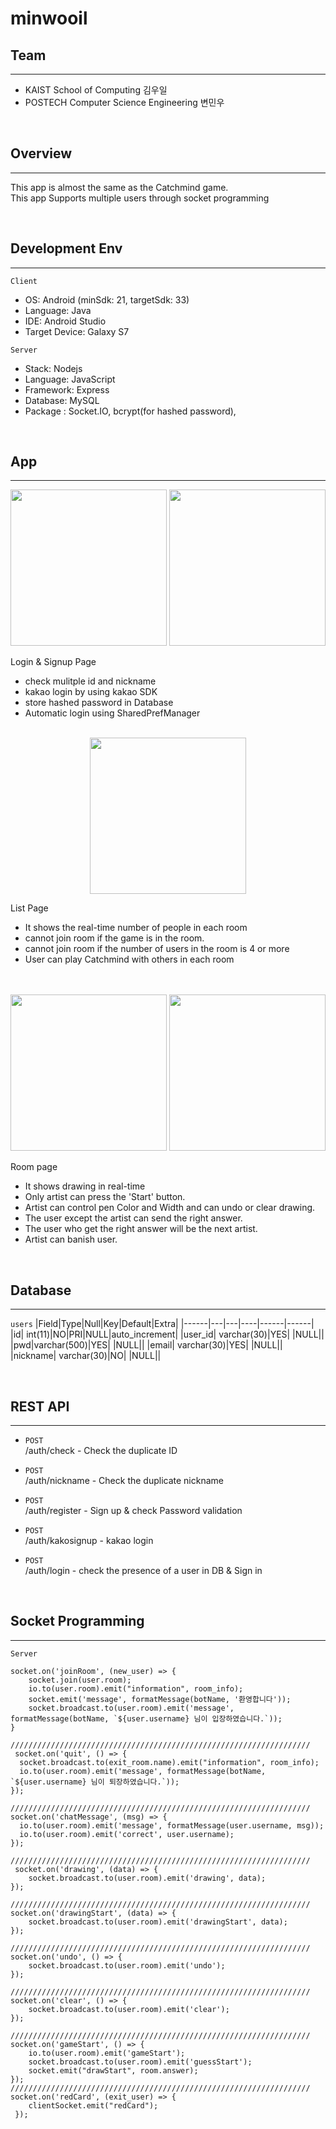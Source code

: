 # minwooil


## Team
* * *
- KAIST School of Computing 김우일
- POSTECH Computer Science Engineering 변민우

<br>

## Overview
* * *
This app is almost the same as the Catchmind game. 
<br>This app Supports multiple users through socket programming

<br>

## Development Env
* * *

`Client`
- OS: Android (minSdk: 21, targetSdk: 33)
- Language: Java
- IDE: Android Studio
- Target Device: Galaxy S7

`Server`
- Stack: Nodejs
- Language: JavaScript
- Framework: Express
- Database: MySQL
- Package : Socket.IO, bcrypt(for hashed password), 

<br>

## App 
* * *
<div style = "text-align: center;">
<image src = "./Server/public/images/loginpage.jpg" width ="250dp"> 
<image src = "./Server/public/images/signuppage.jpg" width ="250dp"> 
</div>

Login & Signup Page
- check mulitple id and nickname
- kakao login by using kakao SDK
- store hashed password in Database
- Automatic login using SharedPrefManager

<br>
<div style = "text-align: center;">
<image src = "./Server/public/images/listpage.jpg" width ="250dp"> 
</div>

List Page
- It shows the real-time number of people in each room
- cannot join room if the game is in the room.
- cannot join room if the number of users in the room is 4 or more
- User can play Catchmind with others in each room

<br>

<br>
<div style = "text-align: center;">
<image src = "./Server/public/images/beforestart.jpg" width ="250dp"> 
<image src = "./Server/public/images/playing.jpg" width ="250dp"> 
</div>

Room page

- It shows drawing in real-time
- Only artist can press the 'Start' button.
- Artist can control pen Color and Width and can undo or clear drawing.
- The user except the artist can send the right answer.
- The user who get the right answer will be the next artist.
- Artist can banish user.

<br>

## Database
* * *
`users`
|Field|Type|Null|Key|Default|Extra|
|------|---|---|----|------|------|
|id| int(11)|NO|PRI|NULL|auto_increment|
|user_id| varchar(30)|YES| |NULL||
|pwd|varchar(500)|YES| |NULL||
|email| varchar(30)|YES| |NULL||
|nickname| varchar(30)|NO|  |NULL||


<br>

## REST API
* * *

- `POST`
<br> /auth/check  - Check the duplicate ID

- `POST`
<br> /auth/nickname  - Check the duplicate nickname

- `POST`
<br> /auth/register  - Sign up & check Password validation 

- `POST`
<br> /auth/kakosignup  - kakao login

- `POST`
<br> /auth/login  - check the presence of a user in DB & Sign in


<br>

## Socket Programming
* * *

`Server`

    socket.on('joinRoom', (new_user) => {
        socket.join(user.room);
        io.to(user.room).emit("information", room_info);
        socket.emit('message', formatMessage(botName, '환영합니다'));
        socket.broadcast.to(user.room).emit('message', formatMessage(botName, `${user.username} 님이 입장하였습니다.`));
    }
      
    ///////////////////////////////////////////////////////////////////
     socket.on('quit', () => {
      socket.broadcast.to(exit_room.name).emit("information", room_info);
      io.to(user.room).emit('message', formatMessage(botName, `${user.username} 님이 퇴장하였습니다.`));
    });
      
    ///////////////////////////////////////////////////////////////////
    socket.on('chatMessage', (msg) => {
      io.to(user.room).emit('message', formatMessage(user.username, msg));
      io.to(user.room).emit('correct', user.username);
    });

    ///////////////////////////////////////////////////////////////////
     socket.on('drawing', (data) => {
        socket.broadcast.to(user.room).emit('drawing', data);
    });
    
    ///////////////////////////////////////////////////////////////////
    socket.on('drawingStart', (data) => {
        socket.broadcast.to(user.room).emit('drawingStart', data);
    });
    
    ///////////////////////////////////////////////////////////////////
    socket.on('undo', () => {
        socket.broadcast.to(user.room).emit('undo');
    });

    ///////////////////////////////////////////////////////////////////
    socket.on('clear', () => {
        socket.broadcast.to(user.room).emit('clear');
    });
    
    ///////////////////////////////////////////////////////////////////
    socket.on('gameStart', () => {
        io.to(user.room).emit('gameStart');
        socket.broadcast.to(user.room).emit('guessStart');
        socket.emit("drawStart", room.answer);
    });
    ///////////////////////////////////////////////////////////////////
    socket.on('redCard', (exit_user) => {
        clientSocket.emit("redCard");
     });






